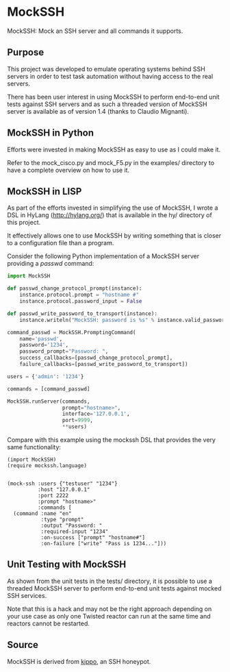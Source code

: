 MockSSH
=======

MockSSH: Mock an SSH server and all commands it supports.


Purpose
-------
This project was developed to emulate operating systems behind SSH servers 
in order to test task automation without having access to the real servers.

There has been user interest in using MockSSH to perform end-to-end unit tests
against SSH servers and as such a threaded version of MockSSH server is 
available as of version 1.4 (thanks to Claudio Mignanti).


MockSSH in Python
-----------------
Efforts were invested in making MockSSH as easy to use as I could make it.

Refer to the mock_cisco.py and mock_F5.py in the examples/ directory to have
a complete overview on how to use it.


MockSSH in LISP
---------------
As part of the efforts invested in simplifying the use of MockSSH, I wrote
a DSL in HyLang (http://hylang.org/) that is available in the hy/ directory
of this project.

It effectively allows one to use MockSSH by writing something that is closer
to a configuration file than a program.

Consider the following Python implementation of a MockSSH server providing
a *passwd* command:

```python
import MockSSH

def passwd_change_protocol_prompt(instance):
    instance.protocol.prompt = "hostname #"
    instance.protocol.password_input = False

def passwd_write_password_to_transport(instance):
    instance.writeln("MockSSH: password is %s" % instance.valid_password)

command_passwd = MockSSH.PromptingCommand(
    name='passwd',
    password='1234',
    password_prompt="Password: ",
    success_callbacks=[passwd_change_protocol_prompt],
    failure_callbacks=[passwd_write_password_to_transport])

users = {'admin': '1234'}

commands = [command_passwd]

MockSSH.runServer(commands,
                  prompt="hostname>",
                  interface='127.0.0.1',
                  port=9999,
                  **users)
```

Compare with this example using the mockssh DSL that provides the very same
functionality:
```hylang
(import MockSSH)
(require mockssh.language)


(mock-ssh :users {"testuser" "1234"}
          :host "127.0.0.1"
          :port 2222
          :prompt "hostname>"
          :commands [
  (command :name "en"
           :type "prompt"
           :output "Password: "
           :required-input "1234"
           :on-success ["prompt" "hostname#"]
           :on-failure ["write" "Pass is 1234..."]))
```


Unit Testing with MockSSH
-------------------------
As shown from the unit tests in the tests/ directory, it is possible to use
a threaded MockSSH server to perform end-to-end unit tests against mocked
SSH services.

Note that this is a hack and may not be the right approach depending on your
use case as only one Twisted reactor can run at the same time and reactors
cannot be restarted.

Source
------
MockSSH is derived from [kippo](http://code.google.com/p/kippo/), an SSH honeypot.
